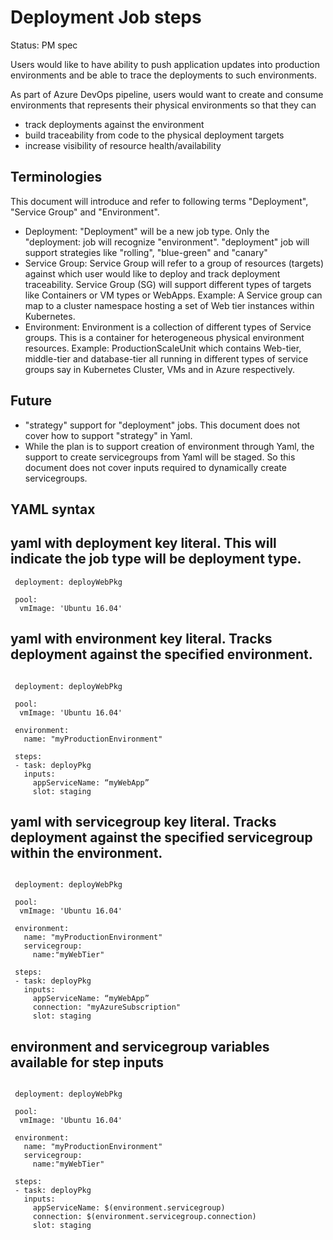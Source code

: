 # Deployment Job steps

Status: PM spec

Users would like to have ability to push application updates into production environments and be able to trace the deployments to such environments. 

As part of Azure DevOps pipeline, users would want to create and consume environments that represents their physical environments so that they can 
- track deployments against the environment
- build traceability from code to the physical deployment targets
- increase visibility of resource health/availability

## Terminologies

This document will introduce and refer to following terms "Deployment", "Service Group" and "Environment". 
- Deployment: "Deployment" will be a new job type. Only the "deployment: job will recognize "environment". "deployment" job will support strategies like "rolling", "blue-green" and "canary" 
- Service Group: Service Group will refer to a group of resources (targets) against which user would like to deploy and track deployment traceability. Service Group (SG) will support different types of targets like Containers or VM types or WebApps. Example: A Service group can map to a cluster namespace hosting a set of Web tier instances within Kubernetes. 
- Environment: Environment is a collection of different types of Service groups. This is a container for heterogeneous physical environment resources. Example: ProductionScaleUnit which contains Web-tier, middle-tier and database-tier all running in different types of service groups say in Kubernetes Cluster, VMs and in Azure respectively.


## Future
- "strategy" support for "deployment" jobs. This document does not cover how to support "strategy" in Yaml.
- While the plan is to support creation of environment through Yaml, the support to create servicegroups from Yaml will be staged. So this document does not cover inputs required to dynamically create servicegroups.


## YAML syntax

## yaml with deployment key literal. This will indicate the job type will be deployment type.
```jobs:
 deployment: deployWebPkg
 
 pool:
  vmImage: 'Ubuntu 16.04'
 ```
 

## yaml with environment key literal. Tracks deployment against the specified environment.
```jobs:
 
 deployment: deployWebPkg
 
 pool:
  vmImage: 'Ubuntu 16.04'
 
 environment:
   name: "myProductionEnvironment"

 steps:
 - task: deployPkg
   inputs:
     appServiceName: “myWebApp”
     slot: staging
```

## yaml with servicegroup key literal. Tracks deployment against the specified servicegroup within the environment.
```jobs:

 deployment: deployWebPkg

 pool:
  vmImage: 'Ubuntu 16.04'

 environment:
   name: "myProductionEnvironment"
   servicegroup:
     name:"myWebTier"

 steps:
 - task: deployPkg
   inputs:
     appServiceName: “myWebApp”
     connection: "myAzureSubscription"
     slot: staging
```

## environment and servicegroup variables available for step inputs
```jobs:

 deployment: deployWebPkg

 pool:
  vmImage: 'Ubuntu 16.04'

 environment:
   name: "myProductionEnvironment"
   servicegroup:
     name:"myWebTier"

 steps:
 - task: deployPkg
   inputs:
     appServiceName: $(environment.servicegroup)
     connection: $(environment.servicegroup.connection)
     slot: staging
```

